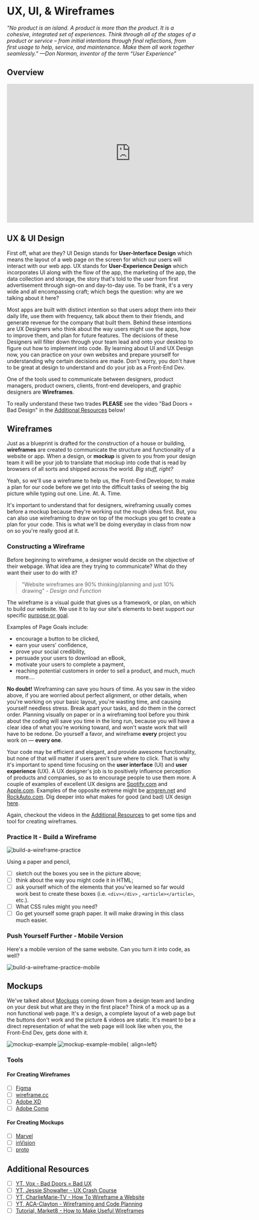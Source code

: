 # UX, UI, & Wireframes

*“No product is an island. A product is more than the product. It is a cohesive, integrated set of experiences. Think through all of the stages of a product or service – from initial intentions through final reflections, from first usage to help, service, and maintenance. Make them all work together seamlessly.” —Don Norman, inventor of the term “User Experience”*

## Overview

<iframe src="https://player.vimeo.com/video/392746957" width="655" height="368" frameborder="0" allow="autoplay; fullscreen; picture-in-picture" allowfullscreen></iframe>

## UX & UI Design

First off, what are they? UI Design stands for **User-Interface Design** which means the layout of a web page on the screen for which our users will interact with our web app. UX stands for **User-Experience Design** which incorporates UI along with the flow of the app, the marketing of the app, the data collection and storage, the story that's told to the user from first advertisement through sign-on and day-to-day use. To be frank, it's a very wide and all encompassing craft; which begs the question: why are we talking about it here?

Most apps are built with distinct intention so that users adopt them into their daily life, use them with frequency, talk about them to their friends, and generate revenue for the company that built them. Behind these intentions are UX Designers who think about the way users might use the apps, how to improve them, and plan for future features. The decisions of these Designers will filter down through your team lead and onto your desktop to figure out how to implement into code. By learning about UI and UX Design now, you can practice on your own websites and prepare yourself for understanding why certain decisions are made. Don't worry, you don't have to be great at design to understand and do your job as a Front-End Dev.

One of the tools used to communicate between designers, product managers, product owners, clients, front-end developers, and graphic designers are **Wireframes**.

To really understand these two trades **PLEASE** see the video "Bad Doors = Bad Design" in the [Additional Resources](#additional-resources) below!

## Wireframes

Just as a blueprint is drafted for the construction of a house or building, **wireframes** are created to communicate the structure and functionality of a website or app. When a design, or **mockup** is given to you from your design team it will be your job to translate that mockup into code that is read by browsers of all sorts and shipped across the world. *Big stuff, right?*

Yeah, so we'll use a wireframe to help us, the Front-End Developer, to make a plan for our code before we get into the difficult tasks of seeing the big picture while typing out one. Line. At. A. Time.

It's important to understand that for designers, wireframing usually comes before a mockup because they're working out the rough ideas first. But, you can also use wireframing to draw on top of the mockups you get to create a plan for your code. This is what we'll be doing everyday in class from now on so you're really good at it.

### Constructing a Wireframe

Before beginning to wireframe, a designer would decide on the objective of their webpage. What idea are they trying to communicate? What do they want their user to do with it?

  > "Website wireframes are 90% thinking/planning and just 10% drawing" - *Design and Function*

The wireframe is a visual guide that gives us a framework, or plan, on which to build our website. We use it to lay our site's elements to best support our specific [purpose or goal](https://www.market8.net/b2b-web-design-and-inbound-marketing-blog/what-site-architecture-is-and-how-to-get-it-right-for-b2b).

Examples of Page Goals include:

* encourage a button to be clicked,
* earn your users' confidence,
* prove your social credibility,
* persuade your users to download an eBook,
* motivate your users to complete a payment,
* reaching potential customers in order to sell a product,
and much, much more....

**No doubt!** Wireframing can save you hours of time. As you saw in the video above, if you are worried about perfect alignment, or other details, when you're working on your basic layout, you're wasting time, and causing yourself needless stress. Break apart your tasks, and do them in the correct order. Planning visually on paper or in a wireframing tool before you think about the coding will save you time in the long run, because you will have a clear idea of what you're working toward, and won't waste work that will have to be redone. Do yourself a favor, and wireframe **every** project you work on — **every one**.

Your code may be efficient and elegant, and provide awesome functionality, but none of that will matter if users aren't sure where to click. That is why it's important to spend time focusing on the **user interface** (UI) and **user experience** (UX). A UX designer's job is to positively influence perception of products and companies, so as to encourage people to use them more. A couple of examples of excellent UX designs are [Spotify.com](https://www.spotify.com/us/) and [Apple.com](https://www.apple.com/). Examples of the opposite extreme might be [arngren.net](http://arngren.net/) and [RockAuto.com](https://www.rockauto.com/). Dig deeper into what makes for good (and bad) UX design [here](https://www.appcues.com/blog/bad-ux-mistakes).

Again, checkout the videos in the [Additional Resources](#additional-resources) to get some tips and tool for creating wireframes.

### Practice It - Build a Wireframe

![build-a-wireframe-practice](./../images/build-a-wireframe-practice.png)

Using a paper and pencil,

- [ ] sketch out the boxes you see in the picture above;
- [ ] think about the way you might code it in HTML;
- [ ] ask yourself which of the elements that you've learned so far would work best to create these boxes (i.e. `<div></div>` , `<article></article>`, etc.).
- [ ] What CSS rules might you need?
- [ ] Go get yourself some graph paper. It will make drawing in this class much easier.

### Push Yourself Further - Mobile Version

Here's a mobile version of the same website. Can you turn it into code, as well?

![build-a-wireframe-practice-mobile](./../images/build-a-wireframe-practice-mobile.png)

## Mockups

We've talked about [Mockups]((https://en.wikipedia.org/wiki/Mockup)
) coming down from a design team and landing on your desk but what are they in the first place? Think of a mock up as a non functional web page. It's a design, a complete layout of a web page but the buttons don't work and the picture & videos are static. It's meant to be a direct representation of what the web page will look like when you, the Front-End Dev, gets done with it.

![mockup-example](./../images/mockup-example.png)
![mockup-example-mobile](./../images/mockup-example-mobile.png){ :align=left}

### Tools

#### For Creating Wireframes

- [ ] [Figma](https://www.figma.com/)
- [ ] [wireframe.cc](https://wireframe.cc/)
- [ ] [Adobe XD](https://www.adobe.com/products/xd.html)
- [ ] [Adobe Comp](https://www.adobe.com/products/comp.html)

#### For Creating Mockups

- [ ] [Marvel](https://marvelapp.com/)
- [ ] [inVision](https://www.invisionapp.com/)
- [ ] [proto](https://proto.io/)

## Additional Resources

- [ ] [YT, Vox - Bad Doors = Bad UX](https://youtu.be/yY96hTb8WgI)
- [ ] [YT, Jessie Showalter - UX Crash Course](https://www.youtube.com/watch?v=_lyzy-vChh4)
- [ ] [YT, CharlieMarie-TV - How To Wireframe a Website](https://www.youtube.com/embed/PmmQjLqJQlY)
- [ ] [YT, ACA-Clayton - Wireframing and Code Planning](https://www.youtube.com/embed/iXf5DSCeyAA)
- [ ] [Tutorial, Market8 - How to Make Useful Wireframes](https://www.market8.net/b2b-web-design-and-inbound-marketing-blog/how-to-make-useful-website-wireframes-tutorial)

<!-- 

height/width = 1.777 ---- width="655" height="368"

-->